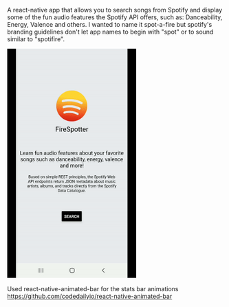 A react-native app that allows you to search songs from Spotify and display some of the fun audio features the Spotify API offers, such as: Danceability, Energy, Valence and others. I wanted to name it spot-a-fire but spotify's branding guidelines don't let app names to begin with "spot" or to sound similar to "spotifire". 

<img src="https://github.com/tomasamado/FireSpotter/blob/master/sampleVideo/Sample.gif" width="300" height="534"/>

Used react-native-animated-bar for the stats bar animations https://github.com/codedailyio/react-native-animated-bar
